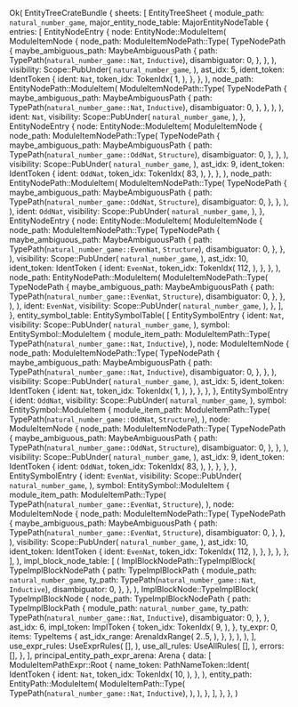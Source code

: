 Ok(
    EntityTreeCrateBundle {
        sheets: [
            EntityTreeSheet {
                module_path: `natural_number_game`,
                major_entity_node_table: MajorEntityNodeTable {
                    entries: [
                        EntityNodeEntry {
                            node: EntityNode::ModuleItem(
                                ModuleItemNode {
                                    node_path: ModuleItemNodePath::Type(
                                        TypeNodePath {
                                            maybe_ambiguous_path: MaybeAmbiguousPath {
                                                path: TypePath(`natural_number_game::Nat`, `Inductive`),
                                                disambiguator: 0,
                                            },
                                        },
                                    ),
                                    visibility: Scope::PubUnder(
                                        `natural_number_game`,
                                    ),
                                    ast_idx: 5,
                                    ident_token: IdentToken {
                                        ident: `Nat`,
                                        token_idx: TokenIdx(
                                            1,
                                        ),
                                    },
                                },
                            ),
                            node_path: EntityNodePath::ModuleItem(
                                ModuleItemNodePath::Type(
                                    TypeNodePath {
                                        maybe_ambiguous_path: MaybeAmbiguousPath {
                                            path: TypePath(`natural_number_game::Nat`, `Inductive`),
                                            disambiguator: 0,
                                        },
                                    },
                                ),
                            ),
                            ident: `Nat`,
                            visibility: Scope::PubUnder(
                                `natural_number_game`,
                            ),
                        },
                        EntityNodeEntry {
                            node: EntityNode::ModuleItem(
                                ModuleItemNode {
                                    node_path: ModuleItemNodePath::Type(
                                        TypeNodePath {
                                            maybe_ambiguous_path: MaybeAmbiguousPath {
                                                path: TypePath(`natural_number_game::OddNat`, `Structure`),
                                                disambiguator: 0,
                                            },
                                        },
                                    ),
                                    visibility: Scope::PubUnder(
                                        `natural_number_game`,
                                    ),
                                    ast_idx: 9,
                                    ident_token: IdentToken {
                                        ident: `OddNat`,
                                        token_idx: TokenIdx(
                                            83,
                                        ),
                                    },
                                },
                            ),
                            node_path: EntityNodePath::ModuleItem(
                                ModuleItemNodePath::Type(
                                    TypeNodePath {
                                        maybe_ambiguous_path: MaybeAmbiguousPath {
                                            path: TypePath(`natural_number_game::OddNat`, `Structure`),
                                            disambiguator: 0,
                                        },
                                    },
                                ),
                            ),
                            ident: `OddNat`,
                            visibility: Scope::PubUnder(
                                `natural_number_game`,
                            ),
                        },
                        EntityNodeEntry {
                            node: EntityNode::ModuleItem(
                                ModuleItemNode {
                                    node_path: ModuleItemNodePath::Type(
                                        TypeNodePath {
                                            maybe_ambiguous_path: MaybeAmbiguousPath {
                                                path: TypePath(`natural_number_game::EvenNat`, `Structure`),
                                                disambiguator: 0,
                                            },
                                        },
                                    ),
                                    visibility: Scope::PubUnder(
                                        `natural_number_game`,
                                    ),
                                    ast_idx: 10,
                                    ident_token: IdentToken {
                                        ident: `EvenNat`,
                                        token_idx: TokenIdx(
                                            112,
                                        ),
                                    },
                                },
                            ),
                            node_path: EntityNodePath::ModuleItem(
                                ModuleItemNodePath::Type(
                                    TypeNodePath {
                                        maybe_ambiguous_path: MaybeAmbiguousPath {
                                            path: TypePath(`natural_number_game::EvenNat`, `Structure`),
                                            disambiguator: 0,
                                        },
                                    },
                                ),
                            ),
                            ident: `EvenNat`,
                            visibility: Scope::PubUnder(
                                `natural_number_game`,
                            ),
                        },
                    ],
                },
                entity_symbol_table: EntitySymbolTable(
                    [
                        EntitySymbolEntry {
                            ident: `Nat`,
                            visibility: Scope::PubUnder(
                                `natural_number_game`,
                            ),
                            symbol: EntitySymbol::ModuleItem {
                                module_item_path: ModuleItemPath::Type(
                                    TypePath(`natural_number_game::Nat`, `Inductive`),
                                ),
                                node: ModuleItemNode {
                                    node_path: ModuleItemNodePath::Type(
                                        TypeNodePath {
                                            maybe_ambiguous_path: MaybeAmbiguousPath {
                                                path: TypePath(`natural_number_game::Nat`, `Inductive`),
                                                disambiguator: 0,
                                            },
                                        },
                                    ),
                                    visibility: Scope::PubUnder(
                                        `natural_number_game`,
                                    ),
                                    ast_idx: 5,
                                    ident_token: IdentToken {
                                        ident: `Nat`,
                                        token_idx: TokenIdx(
                                            1,
                                        ),
                                    },
                                },
                            },
                        },
                        EntitySymbolEntry {
                            ident: `OddNat`,
                            visibility: Scope::PubUnder(
                                `natural_number_game`,
                            ),
                            symbol: EntitySymbol::ModuleItem {
                                module_item_path: ModuleItemPath::Type(
                                    TypePath(`natural_number_game::OddNat`, `Structure`),
                                ),
                                node: ModuleItemNode {
                                    node_path: ModuleItemNodePath::Type(
                                        TypeNodePath {
                                            maybe_ambiguous_path: MaybeAmbiguousPath {
                                                path: TypePath(`natural_number_game::OddNat`, `Structure`),
                                                disambiguator: 0,
                                            },
                                        },
                                    ),
                                    visibility: Scope::PubUnder(
                                        `natural_number_game`,
                                    ),
                                    ast_idx: 9,
                                    ident_token: IdentToken {
                                        ident: `OddNat`,
                                        token_idx: TokenIdx(
                                            83,
                                        ),
                                    },
                                },
                            },
                        },
                        EntitySymbolEntry {
                            ident: `EvenNat`,
                            visibility: Scope::PubUnder(
                                `natural_number_game`,
                            ),
                            symbol: EntitySymbol::ModuleItem {
                                module_item_path: ModuleItemPath::Type(
                                    TypePath(`natural_number_game::EvenNat`, `Structure`),
                                ),
                                node: ModuleItemNode {
                                    node_path: ModuleItemNodePath::Type(
                                        TypeNodePath {
                                            maybe_ambiguous_path: MaybeAmbiguousPath {
                                                path: TypePath(`natural_number_game::EvenNat`, `Structure`),
                                                disambiguator: 0,
                                            },
                                        },
                                    ),
                                    visibility: Scope::PubUnder(
                                        `natural_number_game`,
                                    ),
                                    ast_idx: 10,
                                    ident_token: IdentToken {
                                        ident: `EvenNat`,
                                        token_idx: TokenIdx(
                                            112,
                                        ),
                                    },
                                },
                            },
                        },
                    ],
                ),
                impl_block_node_table: [
                    (
                        ImplBlockNodePath::TypeImplBlock(
                            TypeImplBlockNodePath {
                                path: TypeImplBlockPath {
                                    module_path: `natural_number_game`,
                                    ty_path: TypePath(`natural_number_game::Nat`, `Inductive`),
                                    disambiguator: 0,
                                },
                            },
                        ),
                        ImplBlockNode::TypeImplBlock(
                            TypeImplBlockNode {
                                node_path: TypeImplBlockNodePath {
                                    path: TypeImplBlockPath {
                                        module_path: `natural_number_game`,
                                        ty_path: TypePath(`natural_number_game::Nat`, `Inductive`),
                                        disambiguator: 0,
                                    },
                                },
                                ast_idx: 6,
                                impl_token: ImplToken {
                                    token_idx: TokenIdx(
                                        9,
                                    ),
                                },
                                ty_expr: 0,
                                items: TypeItems {
                                    ast_idx_range: ArenaIdxRange(
                                        2..5,
                                    ),
                                },
                            },
                        ),
                    ),
                ],
                use_expr_rules: UseExprRules(
                    [],
                ),
                use_all_rules: UseAllRules(
                    [],
                ),
                errors: [],
            },
        ],
        principal_entity_path_expr_arena: Arena {
            data: [
                ModuleItemPathExpr::Root {
                    name_token: PathNameToken::Ident(
                        IdentToken {
                            ident: `Nat`,
                            token_idx: TokenIdx(
                                10,
                            ),
                        },
                    ),
                    entity_path: EntityPath::ModuleItem(
                        ModuleItemPath::Type(
                            TypePath(`natural_number_game::Nat`, `Inductive`),
                        ),
                    ),
                },
            ],
        },
    },
)